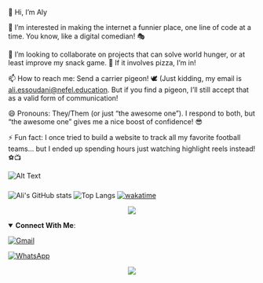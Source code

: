 👋 Hi, I’m Aly

👀 I’m interested in making the internet a funnier place, one line of code at a time. You know, like a digital comedian! 🎭

💞️ I’m looking to collaborate on projects that can solve world hunger, or at least improve my snack game. 🍕 If it involves pizza, I’m in!

📫 How to reach me: Send a carrier pigeon! 🕊️ (Just kidding, my email is ali.essoudani@nefel.education. But if you find a pigeon, I’ll still accept that as a valid form of communication!

😄 Pronouns: They/Them (or just “the awesome one”). I respond to both, but “the awesome one” gives me a nice boost of confidence! 😎

⚡ Fun fact: I once tried to build a website to track all my favorite football teams... but I ended up spending hours just watching highlight reels instead! ⚽️📺



![Alt Text](https://media.giphy.com/media/ZVik7pBtu9dNS/giphy.gif) 
###

![Ali's GitHub stats](https://github-readme-stats.vercel.app/api?username=AlyNefel&show_icons=true&theme=radical&cache_seconds=1)
![Top Langs](https://github-readme-stats.vercel.app/api/top-langs/?username=AlyNefel&layout=compact&theme=radical)
[![wakatime](https://wakatime.com/badge/user/e88843bf-318c-4798-a800-1993791bfa0e.svg?style=for-the-badge&cache_seconds=1800)](https://wakatime.com/@e88843bf-318c-4798-a800-1993791bfa0e)





<!---

AlyNefel/AlyNefel is a ✨ special ✨ repository because its `README.md` (this file) appears on your GitHub profile.
You can click the Preview link to take a look at your changes.
--->




<p align="center">
<img src="https://visitor-count-b8lb.vercel.app/api/AlyNefel" />
</p>




<!-- TODO: Add cv download link -->

<details open>
  <summary> <b>Connect With Me</b>: </summary>

[![Gmail](https://img.shields.io/badge/Gmail-D14836?style=for-the-badge&logo=gmail&logoColor=white)](mailto:ali.essoudani@nefel.education)
<!-- TODO: Add cv download link
[![LinkedIn](https://img.shields.io/badge/Linkedin-%230077B5.svg?style=for-the-badge&logo=linkedin&logoColor=white)](https://www.linkedin.com/in/mohamedbechirmejri/) -->


[![WhatsApp](https://img.shields.io/badge/WhatsApp-25D366?style=for-the-badge&logo=whatsapp&logoColor=white)](https://wa.me/21621396849)



</details>

<p align="center">
<img src="https://github-readme-quotes-2o3w.vercel.app/api?type=horizontal&theme=github" />
</p>
